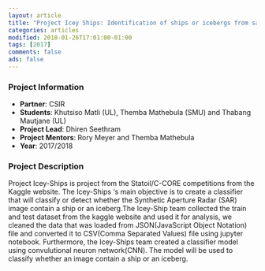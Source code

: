 ```yaml
---
layout: article
title: "Project Icey Ships: Identification of ships or icebergs from satellite images"
categories: articles
modified: 2018-01-26T17:01:00-01:00
tags: [2017]
comments: false
ads: false
---
```



### Project Information

* **Partner**: CSIR
* **Students**: Khutsiso Matli (UL), Themba Mathebula (SMU) and Thabang Mautjane (UL)
* **Project Lead**: Dhiren Seethram
* **Project Mentors**: Rory Meyer and Themba Mathebula
* **Year**: 2017/2018

### Project Description

Project Icey-Ships is project from the Statoil/C-CORE competitions from the Kaggle website. The Icey-Ships ‘s main objective is to create a classifier that will classify or detect whether the Synthetic Aperture Radar (SAR) image contain a ship or an iceberg.The Icey-Ship team collected the train and test dataset from the kaggle website and used it for analysis, we cleaned the data that was loaded from JSON(JavaScript Object Notation) file and converted it to CSV(Comma Separated Values) file using jupyter notebook. Furthermore, the Icey-Ships team created a classifier model using convulutional neuron network(CNN). The model will be used to classify whether an image contain a ship or an iceberg.
